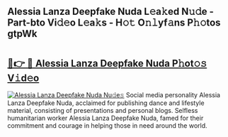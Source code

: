 ## Alessia Lanza Deepfake Nuda L𝚎a𝚔ed N𝚞𝚍e - Part-bto Vi𝚍𝚎o L𝚎a𝚔s - H𝚘𝚝 O𝚗𝚕yf𝚊ns P𝚑𝚘tos gtpWk

# <h2><a href="http://kf13rqw.oniu.top/?m=Alessia+Lanza+Deepfake+Nuda">🔗👉 🔴 Alessia Lanza Deepfake Nuda P𝚑ot𝚘𝚜 V𝚒d𝚎o</a></h2>

[![Alessia Lanza Deepfake Nuda Nu𝚍e𝚜](https://i.imgur.com/0qMVB7G.gif)](http://kf13rqw.oniu.top/?m=Alessia+Lanza+Deepfake+Nuda)
Social media personality Alessia Lanza Deepfake Nuda, acclaimed for publishing dance and lifestyle material, consisting of presentations and personal blogs. Selfless humanitarian worker Alessia Lanza Deepfake Nuda, famed for their commitment and courage in helping those in need around the world.  
